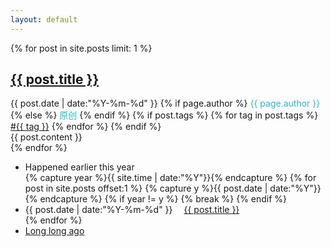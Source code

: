 ```yaml
---
layout: default
---
```


<div>
  {% for post in site.posts limit: 1 %}
  <article class="content">
    <section class="title">
      <h2><a href="{{ post.url }}" target="_self">{{ post.title }}</a></h2>
    </section>
    <section class="meta">
    <span class="time">
      <time datetime="{{ post.date }}">{{ post.date | date:"%Y-%m-%d" }}</time>
    </span>
    {% if page.author %} 
      <span style="color:#2bb6c9"> {{ page.author }} </span>
      {% else %} 
      <span style="color:#2bb6c9"> 原创 </span>
    {% endif %}
    {% if post.tags %}
    <span class="tags">
      {% for tag in post.tags %}
      <a href="/tags.html#{{ tag }}" title="{{ tag }}">#{{ tag }}</a>
      {% endfor %}
    </span>
    {% endif %}
    </section>
    <section class="post">
    {{ post.content }}
    </section>
    </article>
  {% endfor %}
  <div class="divider"></div>
  <ul class="listing main-listing">
    <li class="listing-seperator">Happened earlier this year</li>
  {% capture year %}{{ site.time | date:"%Y"}}{% endcapture %}
  {% for post in site.posts offset:1 %}
    {% capture y %}{{ post.date | date:"%Y"}}{% endcapture %}
    {% if year != y %}
    {% break %}
    {% endif %}
    <li class="listing-item">
      <time datetime="{{ post.date | date:"%Y-%m-%d" }}" style="margin:0 1em 0 0">{{ post.date | date:"%Y-%m-%d" }}</time>
      <a href="{{ post.url }}" title="{{ post.title }}" target="_self">{{ post.title }}</a>
    </li>
  {% endfor %}
    <li class="listing-seperator"><a href="/archive.html"  target="_self">Long long ago</a></li>
  </ul>
</div>